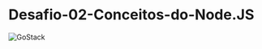 # Desafio-02-Conceitos-do-Node.JS

<img alt="GoStack" src="https://storage.googleapis.com/golden-wind/bootcamp-gostack/header-desafios.png" />

<h3 align="center">

